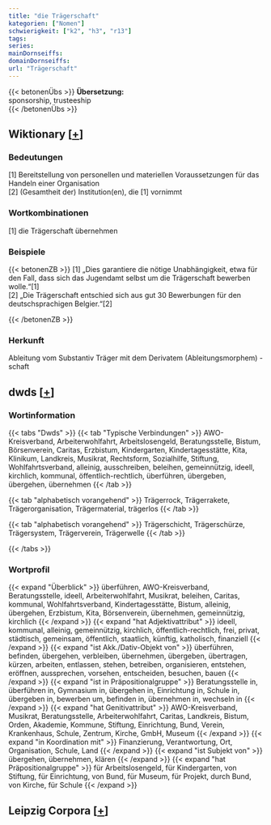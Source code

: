 ```yaml
---
title: "die Trägerschaft"
kategorien: ["Nomen"]
schwierigkeit: ["k2", "h3", "r13"]
tags:
series:
mainDornseiffs:
domainDornseiffs:
url: "Trägerschaft"
---
```


{{< betonenÜbs >}}
**Übersetzung:**  
sponsorship, trusteeship  
{{< /betonenÜbs >}}

## Wiktionary [[+](https://de.wiktionary.org/wiki/Trägerschaft)]

### Bedeutungen
[1] Bereitstellung von personellen und materiellen Voraussetzungen für das Handeln einer Organisation  
[2] (Gesamtheit der) Institution(en), die [1] vornimmt  

### Wortkombinationen
[1] die Trägerschaft übernehmen  

### Beispiele
{{< betonenZB >}}
[1] „Dies garantiere die nötige Unabhängigkeit, etwa für den Fall, dass sich das Jugendamt selbst um die Trägerschaft bewerben wolle.“[1]  
[2] „Die Trägerschaft entschied sich aus gut 30 Bewerbungen für den deutschsprachigen Belgier.“[2]  

{{< /betonenZB >}}
### Herkunft
Ableitung vom Substantiv Träger mit dem Derivatem (Ableitungsmorphem) -schaft  



## dwds [[+](https://www.dwds.de/wb/Trägerschaft)]

### Wortinformation
{{< tabs "Dwds" >}}
{{< tab "Typische Verbindungen" >}}
AWO-Kreisverband, Arbeiterwohlfahrt, Arbeitslosengeld, Beratungsstelle, Bistum, Börsenverein, Caritas, Erzbistum, Kindergarten, Kindertagesstätte, Kita, Klinikum, Landkreis, Musikrat, Rechtsform, Sozialhilfe, Stiftung, Wohlfahrtsverband, alleinig, ausschreiben, beleihen, gemeinnützig, ideell, kirchlich, kommunal, öffentlich-rechtlich, überführen, übergeben, übergehen, übernehmen
{{< /tab >}}

{{< tab "alphabetisch vorangehend" >}}
Trägerrock, Trägerrakete, Trägerorganisation, Trägermaterial, trägerlos
{{< /tab >}}

{{< tab "alphabetisch vorangehend" >}}
Trägerschicht, Trägerschürze, Trägersystem, Trägerverein, Trägerwelle
{{< /tab >}}

{{< /tabs >}}

### Wortprofil
{{< expand "Überblick" >}} überführen, AWO-Kreisverband, Beratungsstelle, ideell, Arbeiterwohlfahrt, Musikrat, beleihen, Caritas, kommunal, Wohlfahrtsverband, Kindertagesstätte, Bistum, alleinig, übergehen, Erzbistum, Kita, Börsenverein, übernehmen, gemeinnützig, kirchlich {{< /expand >}}
{{< expand "hat Adjektivattribut" >}} ideell, kommunal, alleinig, gemeinnützig, kirchlich, öffentlich-rechtlich, frei, privat, städtisch, gemeinsam, öffentlich, staatlich, künftig, katholisch, finanziell {{< /expand >}}
{{< expand "ist Akk./Dativ-Objekt von" >}} überführen, befinden, übergehen, verbleiben, übernehmen, übergeben, übertragen, kürzen, arbeiten, entlassen, stehen, betreiben, organisieren, entstehen, eröffnen, aussprechen, vorsehen, entscheiden, besuchen, bauen {{< /expand >}}
{{< expand "ist in Präpositionalgruppe" >}} Beratungsstelle in, überführen in, Gymnasium in, übergehen in, Einrichtung in, Schule in, übergeben in, bewerben um, befinden in, übernehmen in, wechseln in {{< /expand >}}
{{< expand "hat Genitivattribut" >}} AWO-Kreisverband, Musikrat, Beratungsstelle, Arbeiterwohlfahrt, Caritas, Landkreis, Bistum, Orden, Akademie, Kommune, Stiftung, Einrichtung, Bund, Verein, Krankenhaus, Schule, Zentrum, Kirche, GmbH, Museum {{< /expand >}}
{{< expand "in Koordination mit" >}} Finanzierung, Verantwortung, Ort, Organisation, Schule, Land {{< /expand >}}
{{< expand "ist Subjekt von" >}} übergehen, übernehmen, klären {{< /expand >}}
{{< expand "hat Präpositionalgruppe" >}} für Arbeitslosengeld, für Kindergarten, von Stiftung, für Einrichtung, von Bund, für Museum, für Projekt, durch Bund, von Kirche, für Schule {{< /expand >}}

## Leipzig Corpora [[+](https://corpora.uni-leipzig.de/en/res?word=Trägerschaft&corpusId=deu_newscrawl-public_2018)]

